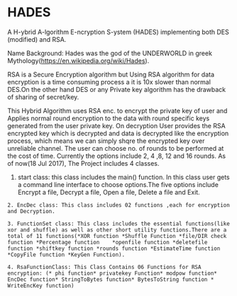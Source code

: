# HADES

A H-ybrid A-lgorithm E-ncryption S-ystem (HADES) implementing both DES (modified) and RSA.

Name Background: Hades was the god of the UNDERWORLD in greek Mythology(https://en.wikipedia.org/wiki/Hades).

RSA is a Secure Encryption algorithm but Using RSA algorithm for data encryption is a time consuming process a it is 10x slower than normal DES.On the other hand DES or any Private key algorithm has the drawback of sharing of secret/key.

This Hybrid Algorithm uses RSA enc. to encrypt the private key of user and Applies normal round encryption to the data with round specific keys generated from the user private key. On decryption User provides the RSA encrypted key which is decrypted and data is decrypted like the encryption process, which means we can simply shqre the encrypted key over unreliable channel. 
The user can choose no. of rounds to be performed at the cost of time. Currently the options include 2, 4 ,8, 12 and 16 rounds. 
As of now(18 Jul 2017), The Project includes 4 classes.
   
   1. start class: this class includes the main() function. In this class user gets a command line interface to choose     options.The five options include Encrypt a file, Decrypt a file, Open a file, Delete a file and Exit.
    
    2. EncDec class: This class includes 02 functions ,each for encryption and Decryption.
    
    3. FunctionSet class: This class includes the essential functions(like xor and shuffle) as well as other short utility functions.There are a total of 11 functions(*XOR function *Shuffle Function *file/DIR check function *Percentage function    *openfile function *deletefile function *shiftkey function *rounds function *EstimateTime function *CopyFile function *KeyGen Function).
    
    4. RsaFunctionClass: This Class Contains 06 Functions for RSA encryption: (* phi function* privatekey Function* modpow function* EncDec function* StringToBytes function* BytesToString function * WriteEncKey function)
